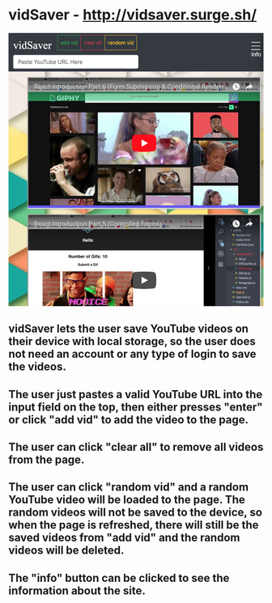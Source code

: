 # vidSaver - http://vidsaver.surge.sh/

![alt text](./newP2ss.png)

## vidSaver lets the user save YouTube videos on their device with local storage, so the user does not need an account or any type of login to save the videos.

## The user just pastes a valid YouTube URL into the input field on the top, then either presses "enter" or click "add vid" to add the video to the page.

## The user can click "clear all" to remove all videos from the page.

## The user can click "random vid" and a random YouTube video will be loaded to the page. The random videos will not be saved to the device, so when the page is refreshed, there will still be the saved videos from "add vid" and the random videos will be deleted.

## The "info" button can be clicked to see the information about the site.